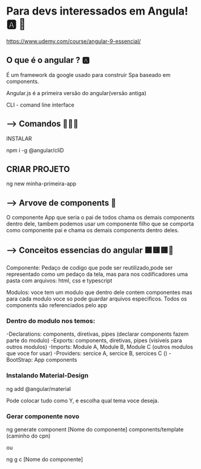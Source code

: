 # Para devs interessados em Angula! 🅰️ 👾

https://www.udemy.com/course/angular-9-essencial/

##  O que é o angular ? 🅰️

É um framework da google usado para construir Spa
baseado em components.

Angular.js é a primeira versão do angular(versão antiga)

CLI - comand line interface


## --> Comandos 👩🏾‍🚀


INSTALAR

npm i -g @angular/cliD

## CRIAR PROJETO

ng new  minha-primeira-app


## --> Arvove de components 🌲

O componente App que seria o pai de todos chama os demais 
components dentro dele, tambem podemos usar um componente
filho que se comporta como componente pai e chama os demais
components dentro deles.


## --> Conceitos essencias do angular 🟩🟨🟥📖

Componente: Pedaço de codigo que pode ser reutilizado,pode ser
representado como um pedaço da tela, mas para nos codificadores
uma pasta com arquivos: html, css e typescript

Modulos: voce tem um modulo que dentro dele contem componentes
mas para cada modulo voce so pode guardar arquivos especificos.
Todos os components são referenciados pelo app

### Dentro do modulo nos temos:

-Declarations: components, diretivas, pipes (declarar components fazem parte do modulo)
-Exports: components, diretivas, pipes (visiveis para outros modulos)
-Imports: Module A, Module B, Module C (outros modulos que voce for usar)
-Providers: sercice A, sercice B, sercices C ()
-BootStrap: App components

### Instalando Material-Design

ng add @angular/material

Pode colocar tudo como Y, e escolha qual tema voce 
deseja.

### Gerar componente novo 

ng generate component [Nome do componente] components/template (caminho do cpn)

ou 

ng g c [Nome do componente] 



  



